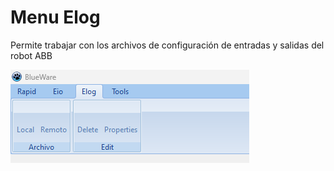 # Menu Elog

Permite trabajar con los archivos de configuración de entradas y salidas del robot ABB

![Nenu elog][0]

[0]: ./images/elog.png "Menu tools"